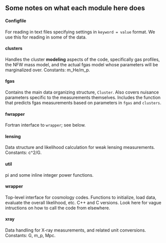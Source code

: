 ## Some notes on what each module here does

#### Configfile

For reading in text files specifying settings in `keyword = value` format. We use this for reading in some of the data.

#### clusters

Handles the cluster **modeling** aspects of the code, specifically gas profiles, the NFW mass model, and the actual fgas model whose parameters will be marginalized over. Constants: m_He/m_p.

#### fgas

Contains the main data organizing structure, `Cluster`. Also covers nuisance parameters specific to the measurements themselves. Includes the function that predicts fgas measurements based on parameters in `fgas` and `clusters`.

#### fwrapper

Fortran interface to `wrapper`; see below.

#### lensing

Data structure and likelihood calculation for weak lensing measurements. Constants: c^2/G.

#### util

pi and some inline integer power functions.

#### wrapper

Top-level interface for cosmology codes. Functions to initialize, load data, evaluate the overall likelihood, etc. C++ and C versions. Look here for vague intructions on how to call the code from elsewhere.

#### xray

Data handling for X-ray measurements, and related unit conversions. Constants: G, m_p, Mpc.
